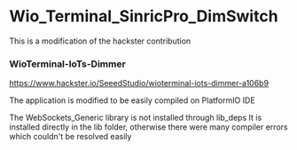 # Wio_Terminal_SinricPro_DimSwitch

This is a modification of the hackster contribution

### WioTerminal-IoTs-Dimmer
https://www.hackster.io/SeeedStudio/wioterminal-iots-dimmer-a106b9


The application is modified to be easily compiled on PlatformIO IDE

The WebSockets_Generic library is not installed through lib_deps
It is installed directly in the lib folder, otherwise there were many compiler errors which couldn't be resolved easily
